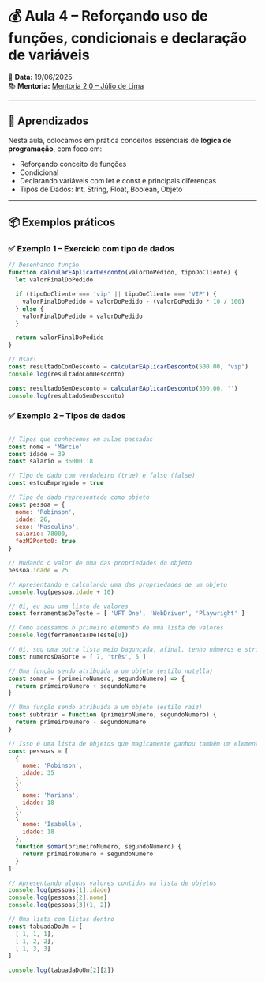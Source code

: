 # 💰 Aula 4 – Reforçando uso de funções, condicionais e declaração de variáveis
📅 **Data:** 19/06/2025  
📚 **Mentoria:** [Mentoria 2.0 – Júlio de Lima](https://mentoria.juliodelima.com.br/)

---

## 🧠 Aprendizados

Nesta aula, colocamos em prática conceitos essenciais de **lógica de programação**, com foco em:

- Reforçando conceito de funções
- Condicional
- Declarando variáveis com let e const e principais diferenças
- Tipos de Dados: Int, String, Float, Boolean, Objeto


---

## 📦 Exemplos práticos

### ✅ Exemplo 1 – Exercício com tipo de dados

```javascript
// Desenhando função
function calcularEAplicarDesconto(valorDoPedido, tipoDoCliente) {
  let valorFinalDoPedido

  if (tipoDoCliente === 'vip' || tipoDoCliente === 'VIP') {
    valorFinalDoPedido = valorDoPedido - (valorDoPedido * 10 / 100)
  } else {
    valorFinalDoPedido = valorDoPedido
  }

  return valorFinalDoPedido
}

// Usar!
const resultadoComDesconto = calcularEAplicarDesconto(500.00, 'vip')
console.log(resultadoComDesconto)

const resultadoSemDesconto = calcularEAplicarDesconto(500.00, '')
console.log(resultadoSemDesconto)

```
### ✅ Exemplo 2 – Tipos de dados

```javascript

// Tipos que conhecemos em aulas passadas
const nome = 'Márcio'
const idade = 39
const salario = 36000.18

// Tipo de dado com verdadeiro (true) e falso (false)
const estouEmpregado = true

// Tipo de dado representado como objeto
const pessoa = {
  nome: 'Robinson',
  idade: 26,
  sexo: 'Masculino',
  salario: 78000,
  fezM2Ponto0: true
}

// Mudando o valor de uma das propriedades do objeto
pessoa.idade = 25

// Apresentando e calculando uma das propriedades de um objeto
console.log(pessoa.idade + 10)

// Oi, eu sou uma lista de valores
const ferramentasDeTeste = [ 'UFT One', 'WebDriver', 'Playwright' ]

// Como acessamos o primeiro elemento de uma lista de valores
console.log(ferramentasDeTeste[0])

// Oi, sou uma outra lista meio bagunçada, afinal, tenho números e strings, doido né!?
const numerosDaSorte = [ 7, 'três', 5 ]

// Uma função sendo atribuida a um objeto (estilo nutella)
const somar = (primeiroNumero, segundoNumero) => {
  return primeiroNumero + segundoNumero
}

// Uma função sendo atribuida a um objeto (estilo raiz)
const subtrair = function (primeiroNumero, segundoNumero) {
  return primeiroNumero - segundoNumero
}

// Isso é uma lista de objetos que magicamente ganhou também um elemento como fun';cão
const pessoas = [
  {
    nome: 'Robinson',
    idade: 35
  },
  {
    nome: 'Mariana',
    idade: 18
  },
  {
    nome: 'Isabelle',
    idade: 18
  },
  function somar(primeiroNumero, segundoNumero) {
    return primeiroNumero + segundoNumero
  }
]

// Apresentando alguns valores contidos na lista de objetos
console.log(pessoas[1].idade)
console.log(pessoas[2].nome)
console.log(pessoas[3](1, 2))

// Uma lista com listas dentro
const tabuadaDoUm = [
  [ 1, 1, 1],
  [ 1, 2, 2],
  [ 1, 3, 3]
]

console.log(tabuadaDoUm[2][2])
```
